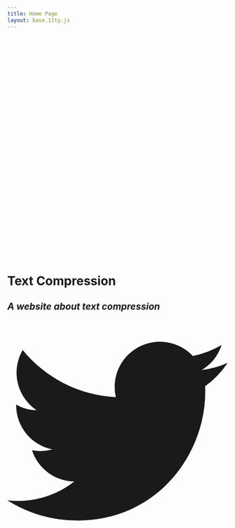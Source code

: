 ```yaml
---
title: Home Page
layout: base.11ty.js
---
```


<p>
  <svg
    class="max-w-xs mx-auto stroke-1 stroke-current my-10"
    fill="none"
    viewBox="0 0 100 100"
  >
    <path d="M 02 02 C 25 02, 25 46, 50 46 C 75 46, 75 02, 98 02" />
    <path d="M 02 14 C 25 14, 25 47, 50 47 C 75 47, 75 14, 98 14" />
    <path d="M 02 26 C 25 26, 25 48, 50 48 C 75 48, 75 26, 98 26" />
    <path d="M 02 38 C 25 38, 25 49, 50 49 C 75 49, 75 38, 98 38" />
    <path d="M 02 50 L 98 50" />
    <path d="M 02 62 C 25 62, 25 51, 50 51 C 75 51, 75 62, 98 62" />
    <path d="M 02 74 C 25 74, 25 52, 50 52 C 75 52, 75 74, 98 74" />
    <path d="M 02 86 C 25 86, 25 53, 50 53 C 75 53, 75 86, 98 86" />
    <path d="M 02 99 C 25 98, 25 54, 50 54 C 75 54, 75 98, 98 98" />
  </svg>
</p>

# Text Compression

## _A website about text compression_

<a href="https://twitter.com/textcompression" class="block text-center">
  <svg
    class="w-6 inline"
    fill="currentColor"
    viewBox="0 0 20 20"
  >
    <path d="M6.29 18.251c7.547 0 11.675-6.253 11.675-11.675 0-.178 0-.355-.012-.53A8.348 8.348 0 0020 3.92a8.19 8.19 0 01-2.357.646 4.118 4.118 0 001.804-2.27 8.224 8.224 0 01-2.605.996 4.107 4.107 0 00-6.993 3.743 11.65 11.65 0 01-8.457-4.287 4.106 4.106 0 001.27 5.477A4.073 4.073 0 01.8 7.713v.052a4.105 4.105 0 003.292 4.022 4.095 4.095 0 01-1.853.07 4.108 4.108 0 003.834 2.85A8.233 8.233 0 010 16.407a11.616 11.616 0 006.29 1.84" />
  </svg>
</a>

